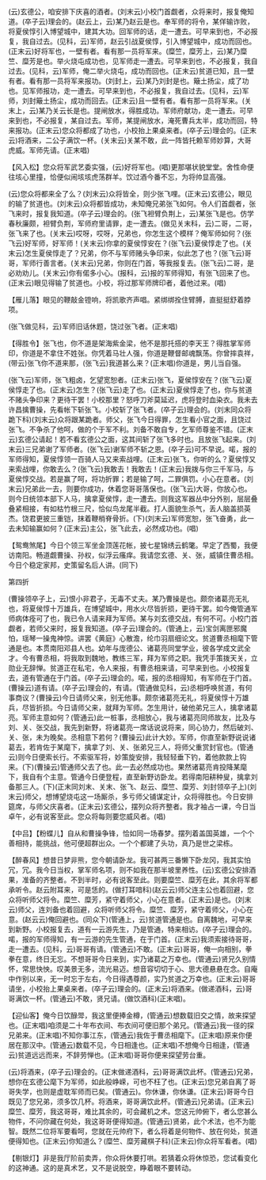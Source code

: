 <!-- { "loadSidebar": true } -->
(云)玄德公，咱安排下庆喜的酒者。(刘末云)小校门首觑者，众将来时，报复俺知道。(卒子云)理会的。(赵云上，云)某乃赵云是也。奉军师的将令，某佯输诈败，将夏侯惇引入博望城中，建其大功。回军师的话，走一遭去。可早来到也，不必报复，我自过去。(见科，云)军师，赵云引战夏侯惇，引入博望城中，成功而回也。(正末云)好将军也，一壁有者。看有那一员将军来。(糜竺，糜芳上，云)某乃糜竺、糜芳是也。举火烧屯成功也，见军师走一遭去。可早来到也，不必报复，我自过去。(见科，云)军师，俺二举火烧屯，成功而回也。(正末云)贫道已知，且一壁有者。看有那一员将军来报功。(刘封上，云)某乃刘封是也。簸土扬尘，成了功也。见军师报功，走一遭去。可早来到也，不必报复，我自过去。(见科，云)军师，刘封簸土扬尘，成功而回去。(正末云)且一壁有者。看有那一员将军来。(关末上，云)某乃关云长是也。提闸放水，得胜成功。军师府献功，走一遭去。可早来到也，不必报复，某自过去。军师，某提闸放水，淹死曹兵太半，成功而回，特来报功。(正末云)您众将都成了功也，小校抬上果桌来者。(卒子云)理会的。(正末云)将酒来，二公子满饮一杯。(关末云)关某不敢，此一阵皆托赖军师妙算，大哥虎威。军师先请。(正末唱)

【风入松】您众将军武艺委实强，(云)好将军也。(唱)更那堪状貌堂堂。舍性命便往垓心里撞，恰便似闹垓垓虎荡群羊。饮过酒今番不忘，为将帅显高强。

(云)您众将都来全了么？(刘末云)众将皆全，则少张飞哩。(正末云)玄德公，眼见的输了贫道也。(刘末云)众将都皆成功，未知俺兄弟张飞如何。令人们首觑者，张飞来时，报复我知道。(卒子云)理会的。(张飞袒臂负荆上，云)某张飞是也。仿学春秋廉颇，袒臂负荆，军师府里请罪，走一遭去。(做见关末科，云)二哥，二哥，张飞来了也。(关末云)哎呀，哎呀，兄弟也，你怎生这个模样？俺军师如何？(张飞云)好军师，好军师！(关末云)你拿的夏侯惇安在？(张飞云)夏侯惇走了也。(关末云)怎生夏侯惇走了？兄弟，你不与军师赌头争印来，似此怎了也？(张飞云)哥哥，军师行善言者。(关末云)兄弟，你则在门首，等我报复去。(张飞云)二哥，是必劝劝儿。(关末云)你有偌多小心。(报科，云)报的军师得知，有张飞回来了也。(正末云)眼见得输了贫道也。小校，将过那军师牌印者，着他过来。(唱)

【雁儿落】眼见的鞭敲金镫响，将凯歌齐声唱。紧绑绑拴住臂膊，直挺挺舒着脖项。

(张飞做见科，云)军师旧话休题，饶过张飞者。(正末唱)

【得胜令】张飞也，你不道是架海紫金梁，他不是那托搭的李天王？得胜掌军师印，你道是不拿住不姓张。你凭着马壮人强，你道是鞭督邮魂飘荡。你曾摔袁祥，(带云)张飞你不道来那，(张飞云)我道甚么来？(正末唱)你道是，男儿当自强。

(张飞云)军师，张飞粗卤，乞望宽恕者。(正末云)张飞，夏侯惇安在？(张飞云)夏侯惇走了也。(正末云)怎生？(张飞云)走了也。(正末云)夏侯惇走了也，你与贫道不赌头争印来？更待干罢！小校那里？怒呼刀斧莫延迟，虎将登时血染衣。我未去许昌擒曹操，先看帐下斩张飞。小校斩了张飞者。(卒子云)理会的。(刘末同众将跪下科)(刘末云)众将跟某跪者。师父，张飞今日得罪，怎生看小官之面，且饶过张飞。不争杀了他呵，做的个于军不利。刘备不敢自专，乞军师尊鉴不错。(正末云)玄德公请起！若不看玄德公之面，这其间斩了张飞多时也。且放张飞起来。(刘末云)三兄弟谢了军师者。(张飞云)谢军师不斩之恩。(卒子云)可不早说。喏，报的军师得知，夏侯惇领一百骑人马又来索战哩。(正末云)张飞，你听的么？夏侯惇又来索战哩，你敢去么？(张飞云)我敢去！我敢去！(正末云)我拨与你三千军马，与夏侯惇交战。若是赢了呵，将功折罪；若是输了呵，二罪俱罚。小心在意者。(刘末云)兄弟此一去，则要你成功，休着您哥哥落保也。(张飞云)大哥，你放心也。则今日统领本部下人马，擒拿夏侯惇，走一遭去。则我这军器丛中分外别，层层叠叠紧相接，有如枯竹根三尺，恰似鸟龙尾半截。打人面貌生杀气，丢人脑盖损英杰。饶君更披三重铠，抹着鞭梢脊骨折。(下)(刘末云)军师宽恕，张飞奋勇，此一去未知输赢如何？(正末云)主公，张飞此去，必然成功也。(唱)

【鸳鸯煞尾】今日个领三军坐金顶莲花帐，披七星锦绣云鹤氅。早定了西蜀，我便访南阳。畅道觑曹操、孙权，似浮云瘙痒。我请您玄德、关、张，威镇住曹丞相。今日个稳定家邦，史策留名后人讲。(同下)


第四折

(曹操领卒子上，云)恨小非君子，无毒不丈夫。某乃曹操是也。颇奈诸葛亮无礼也，将夏侯惇十万雄兵，在博望城中，用水火尽皆折损，更待干罢。如今俺管通军师病体痊可了也，我已令人请来拜为军师。某与刘玄德交战，有何不可。小校门首觑者，若师父来时，报复我知道。(卒子云)理会的。(管通上，云)宝剑离匣邪魔怕，瑶琴一操鬼神惊。讲罢《黄庭》心散澹，纶巾羽扇细论文。贫道曹丞相麾下管通是也。本贯南阳邓县人也。幼年与庞德公、诸葛亮同堂学业，彼各学成文武全才。今有曹丞相，将我取到魏地，教练三军，拜为军师之职。我凭手策拨天关，立勋业无辞惮。贫道正在私宅，令人来报，有曹丞相来请，可早来到也。小校报复去，道有管通在于门首。(卒子云)理会的。喏，报的丞相得知，有军师在于门首。(曹操云)道有请。(卒子云)理会的，有请。(管通做见科，云)丞相呼唤贫道，有何事商议？(曹操云)今日请师父来，别无他事。颇奈诸葛亮无礼，将夏侯惇十万雄兵，尽皆折损。今日请师父来，就拜为军师。怎生用计，破他弟兄三人，擒拿诸葛亮。军师主意如何？(管通云)此一桩事，丞相放心，我与诸葛亮同师故友，比及与刘、关、张交战，我先到新野，将诸葛亮一席话说说将来，同心协力，然后破刘、关、张，未为晚矣。丞相意下若何？(曹操云)此计大妙。军师，你直至新野说说诸葛去，若肯佐于某麾下，擒拿了刘、关、张弟兄三人，将师父重赏封官也。(管通云)则今日便索长行。不索驱军将，妙策旋安排，我轻轻垂下钓，着他款款上钩来。(下)(曹操云)管通师父去了也。此一去必然成功也。果然诸葛亮肯投降某麾下，我自有个主意。管通今日便登程，直至新野访卧龙。若得南阳耕种叟，擒拿刘备那三人。(下)(正末同刘末、关末、张飞、赵云、糜竺、糜芳、刘封领卒子上)(刘末云)师父，想博望烧屯这一场厮杀，多亏师父铺谋定计，众将得胜也。今日安排筵席，与师父庆喜者。(正末云)玄德公，摆列众将齐整者。我才袖占一课，今日当卓午，必有说客至此。您众将每则要您威风者。(唱)

【中吕】【粉蝶儿】自从和曹操争锋，恰如同一场春梦。摆列着盖国英雄，一个个善相持，能挑战，他可便超群出众。一个个都建了头功，真乃是世之梁栋。

【醉春风】想昔日梦非熊，您今朝请卧龙。我可甚两三番懒下卧龙冈，我其实怕冗，冗。我今日当权，掌军师名项，则不如我在那半坡里养性。(云)玄德公安排酒果，准备的齐整者。不到半时，必有说客至此。则要糜竺、糜芳在此，其余将军都承听令。赵云附耳来，可是恁的。(做打耳喑科)(赵云云)师父连主公也着回避，您众将听师父将令。糜竺、糜芳，紧守着师父，小心在意者。(正末云)是也。(刘末云)师父，连刘备也着回避，众将听师父将令。糜竺、糜芳，紧守着师父，小心在意。(赵云云)俺回避也。(同众下)(管通上，云)贫道管通是也。自离魏地，可早来到新野。小校报复去，道有一云游先生，乃是管通，特来相访。(卒子云)理会的。喏，报的军师得知，有一云游的先生管通，在于门首。(正末云)我须索接待哥哥，走一遭去。(见科，云)哥哥有请。(管通云)不敢。(正末云)哥哥，俺一向相别，拳拳在意，终日无忘。不想哥哥今日来到，实乃诸葛之万幸也。(管通云)贤兄久别情怀，常思快怏。叹美景无多，流光易迈。想音容切切于心、思大德悬悬在念。自庵中作别以来，无一时忘于左右，今日得遇尊颜，实乃贫道之万幸也。(正末云)哥哥请坐，小校抬上果桌来者。(卒子云)理会的。(正末云)将酒来。(做递酒科，云)哥哥满饮一杯。(管通云)不敢，贤兄请。(做饮酒科)(正末唱)。

【迎仙客】俺今日饮醁斝，我这里便捧金樽，(管通云)想数载旧交之情，故来探望也。(正末唱)咱须是二十年布衣间、布衣间可便旧那个弟兄。(管通云)我一径的探兄弟来。(正末唱)不知你事江东，(管通云)我佐于曹丞相麾下。(正末唱)原来你便居在那汉中。(管通云)数载不见，今日相逢也。(正末唱)不想俺今日相逢，(管通云)贫道远远而来，不辞劳惮也。(正末唱)哥哥你便来探望劳台重。

(云)将酒来，(卒子云)理会的。(正末做递酒科，云)哥哥满饮此杯。(管通云)兄弟，想你在玄德公麾下为军师，如此般峥嵘，可也不枉了也。(正末云)您兄弟自离了哥哥失学，也则是虚耽军师而已矣。(管通云)。你休谦，你休谦。(正末云)哥哥今日既见了您兄弟，须多饮几杯。将酒来，哥哥满饮此杯。(管通云)兄弟请。(正末云)糜竺、糜芳，我这哥哥，难比其余的，可会藏机之术。您这元帅俯下，者么您甚么物件，不问你藏在何处，我这哥哥便得知道。(管通云)贤弟，此个术法，也不为能智。既然二位将军要看呵，您就在元帅府下，者么将着是何物件、放在何处，贫道便得知也。(正末云)你知道么？(糜竺、糜芳藏棋子科)(正末云)你众将军看者。(唱)

【剔银灯】非是我厅阶前卖弄，你众将休要打哄。若猜着众将休惊恐，您试看变化的这神通。这的是真术艺，又不是说脱空，睁着眼不要转动。

